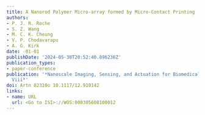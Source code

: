 ```yaml
---
title: A Nanorod Polymer Micro-array formed by Micro-Contact Printing
authors:
- P. J. R. Roche
- S. Z. Wang
- M. C. K. Cheung
- V. P. Chodavarapu
- A. G. Kirk
date: -01-01
publishDate: '2024-05-30T20:52:40.896236Z'
publication_types:
- paper-conference
publication: '*Nanoscale Imaging, Sensing, and Actuation for Biomedical Applications
  Viii*'
doi: Artn 82310o 10.1117/12.910142
links:
- name: URL
  url: <Go to ISI>://WOS:000305608100012
---
```

